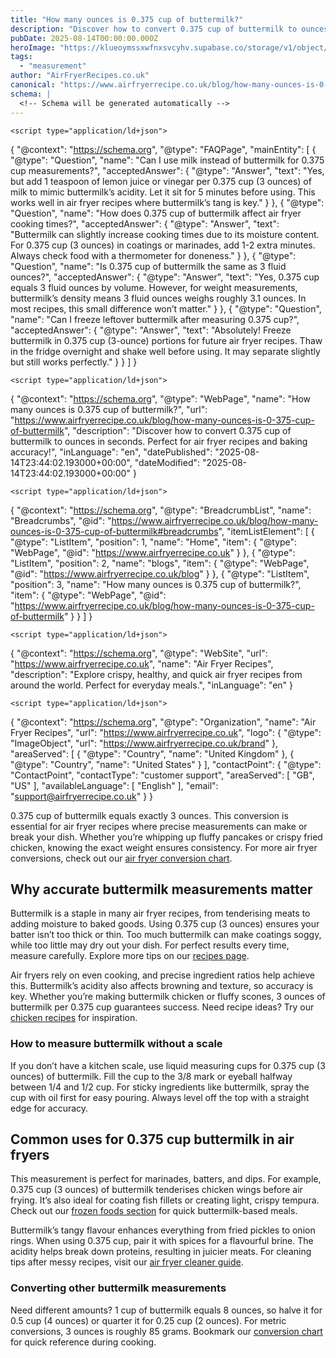 ```yaml
---
title: "How many ounces is 0.375 cup of buttermilk?"
description: "Discover how to convert 0.375 cup of buttermilk to ounces in seconds. Perfect for air fryer recipes and baking accuracy!"
pubDate: 2025-08-14T00:00:00.000Z
heroImage: "https://klueoymssxwfnxsvcyhv.supabase.co/storage/v1/object/public/Shmucket/how-many-ounces-is-0-375-cup-of-buttermilk.webp"
tags:
  - "measurement"
author: "AirFryerRecipes.co.uk"
canonical: "https://www.airfryerrecipe.co.uk/blog/how-many-ounces-is-0-375-cup-of-buttermilk"
schema: |
  <!-- Schema will be generated automatically -->
---
```

<script type="application/ld+json">
{
    "@context": "https://schema.org",
    "@type": "BlogPosting",
    "url": "https://www.airfryerrecipe.co.uk/blog/how-many-ounces-is-0-375-cup-of-buttermilk",
    "mainEntityOfPage": {
        "@type": "WebPage",
        "@id": "https://www.airfryerrecipe.co.uk/blog/how-many-ounces-is-0-375-cup-of-buttermilk"
    },
    "headline": "Quick Conversion: 0.375 Cup Buttermilk to Ounces UK",
    "description": "Discover how to convert 0.375 cup of buttermilk to ounces in seconds. Perfect for air fryer recipes and baking accuracy!",
    "author": {
        "@type": "Person",
        "name": "AirFryerRecipes.co.uk",
        "url": "https://www.airfryerrecipe.co.uk/about",
        "image": {
            "@type": "ImageObject",
            "url": "https://klueoymssxwfnxsvcyhv.supabase.co/storage/v1/object/public/Shmucket/Me.jpg"
        }
    },
    "publisher": {
        "@type": "Organization",
        "name": "Air Fryer Recipe",
        "logo": {
            "@type": "ImageObject",
            "url": "https://cdn.prod.website-files.com/68224a465dfe9a7ab4f57570/6844191451a8b2f1e37e63cc_Untitled%20design%20-%202025-06-05T205644.948%20(1).png"
        }
    },
    "datePublished": "2025-08-14T23:44:02.193Z",
    "dateModified": "2025-08-14T23:44:02.193Z",
    "image": {
        "@type": "ImageObject",
        "url": "https://klueoymssxwfnxsvcyhv.supabase.co/storage/v1/object/public/Shmucket/how-many-ounces-is-0-375-cup-of-buttermilk.webp"
    },
    "about": {
        "@type": "Thing",
        "name": "Measurement"
    },
    "articleSection": "Measurement",
    "inLanguage": "en-GB"
}
</script>

    <script type="application/ld+json">
{
    "@context": "https://schema.org",
    "@type": "FAQPage",
    "mainEntity": [
        {
            "@type": "Question",
            "name": "Can I use milk instead of buttermilk for 0.375 cup measurements?",
            "acceptedAnswer": {
                "@type": "Answer",
                "text": "Yes, but add 1 teaspoon of lemon juice or vinegar per 0.375 cup (3 ounces) of milk to mimic buttermilk’s acidity. Let it sit for 5 minutes before using. This works well in air fryer recipes where buttermilk’s tang is key."
            }
        },
        {
            "@type": "Question",
            "name": "How does 0.375 cup of buttermilk affect air fryer cooking times?",
            "acceptedAnswer": {
                "@type": "Answer",
                "text": "Buttermilk can slightly increase cooking times due to its moisture content. For 0.375 cup (3 ounces) in coatings or marinades, add 1-2 extra minutes. Always check food with a thermometer for doneness."
            }
        },
        {
            "@type": "Question",
            "name": "Is 0.375 cup of buttermilk the same as 3 fluid ounces?",
            "acceptedAnswer": {
                "@type": "Answer",
                "text": "Yes, 0.375 cup equals 3 fluid ounces by volume. However, for weight measurements, buttermilk’s density means 3 fluid ounces weighs roughly 3.1 ounces. In most recipes, this small difference won’t matter."
            }
        },
        {
            "@type": "Question",
            "name": "Can I freeze leftover buttermilk after measuring 0.375 cup?",
            "acceptedAnswer": {
                "@type": "Answer",
                "text": "Absolutely! Freeze buttermilk in 0.375 cup (3-ounce) portions for future air fryer recipes. Thaw in the fridge overnight and shake well before using. It may separate slightly but still works perfectly."
            }
        }
    ]
}
</script>

    <script type="application/ld+json">
{
    "@context": "https://schema.org",
    "@type": "WebPage",
    "name": "How many ounces is 0.375 cup of buttermilk?",
    "url": "https://www.airfryerrecipe.co.uk/blog/how-many-ounces-is-0-375-cup-of-buttermilk",
    "description": "Discover how to convert 0.375 cup of buttermilk to ounces in seconds. Perfect for air fryer recipes and baking accuracy!",
    "inLanguage": "en",
    "datePublished": "2025-08-14T23:44:02.193000+00:00",
    "dateModified": "2025-08-14T23:44:02.193000+00:00"
}
</script>

    <script type="application/ld+json">
{
    "@context": "https://schema.org",
    "@type": "BreadcrumbList",
    "name": "Breadcrumbs",
    "@id": "https://www.airfryerrecipe.co.uk/blog/how-many-ounces-is-0-375-cup-of-buttermilk#breadcrumbs",
    "itemListElement": [
        {
            "@type": "ListItem",
            "position": 1,
            "name": "Home",
            "item": {
                "@type": "WebPage",
                "@id": "https://www.airfryerrecipe.co.uk"
            }
        },
        {
            "@type": "ListItem",
            "position": 2,
            "name": "blogs",
            "item": {
                "@type": "WebPage",
                "@id": "https://www.airfryerrecipe.co.uk/blog"
            }
        },
        {
            "@type": "ListItem",
            "position": 3,
            "name": "How many ounces is 0.375 cup of buttermilk?",
            "item": {
                "@type": "WebPage",
                "@id": "https://www.airfryerrecipe.co.uk/blog/how-many-ounces-is-0-375-cup-of-buttermilk"
            }
        }
    ]
}
</script>

    <script type="application/ld+json">
{
    "@context": "https://schema.org",
    "@type": "WebSite",
    "url": "https://www.airfryerrecipe.co.uk",
    "name": "Air Fryer Recipes",
    "description": "Explore crispy, healthy, and quick air fryer recipes from around the world. Perfect for everyday meals.",
    "inLanguage": "en"
}
</script>

    <script type="application/ld+json">
{
    "@context": "https://schema.org",
    "@type": "Organization",
    "name": "Air Fryer Recipes",
    "url": "https://www.airfryerrecipe.co.uk",
    "logo": {
        "@type": "ImageObject",
        "url": "https://www.airfryerrecipe.co.uk/brand"
    },
    "areaServed": [
        {
            "@type": "Country",
            "name": "United Kingdom"
        },
        {
            "@type": "Country",
            "name": "United States"
        }
    ],
    "contactPoint": {
        "@type": "ContactPoint",
        "contactType": "customer support",
        "areaServed": [
            "GB",
            "US"
        ],
        "availableLanguage": [
            "English"
        ],
        "email": "support@airfryerrecipe.co.uk"
    }
}
</script>

<p>0.375 cup of buttermilk equals exactly 3 ounces. This conversion is essential for air fryer recipes where precise measurements can make or break your dish. Whether you’re whipping up fluffy pancakes or crispy fried chicken, knowing the exact weight ensures consistency. For more air fryer conversions, check out our <a href=https://www.airfryerrecipe.co.uk/air-fryer-conversion-chart>air fryer conversion chart</a>.</p>  

<h2>Why accurate buttermilk measurements matter</h2>  
<p>Buttermilk is a staple in many air fryer recipes, from tenderising meats to adding moisture to baked goods. Using 0.375 cup (3 ounces) ensures your batter isn’t too thick or thin. Too much buttermilk can make coatings soggy, while too little may dry out your dish. For perfect results every time, measure carefully. Explore more tips on our <a href=https://www.airfryerrecipe.co.uk/recipes>recipes page</a>.</p>  

<p>Air fryers rely on even cooking, and precise ingredient ratios help achieve this. Buttermilk’s acidity also affects browning and texture, so accuracy is key. Whether you’re making buttermilk chicken or fluffy scones, 3 ounces of buttermilk per 0.375 cup guarantees success. Need recipe ideas? Try our <a href=https://www.airfryerrecipe.co.uk/recipe-category/chicken>chicken recipes</a> for inspiration.</p>  

<h3>How to measure buttermilk without a scale</h3>  
<p>If you don’t have a kitchen scale, use liquid measuring cups for 0.375 cup (3 ounces) of buttermilk. Fill the cup to the 3/8 mark or eyeball halfway between 1/4 and 1/2 cup. For sticky ingredients like buttermilk, spray the cup with oil first for easy pouring. Always level off the top with a straight edge for accuracy.</p>  

<h2>Common uses for 0.375 cup buttermilk in air fryers</h2>  
<p>This measurement is perfect for marinades, batters, and dips. For example, 0.375 cup (3 ounces) of buttermilk tenderises chicken wings before air frying. It’s also ideal for coating fish fillets or creating light, crispy tempura. Check out our <a href=https://www.airfryerrecipe.co.uk/recipe-category/frozen-foods>frozen foods section</a> for quick buttermilk-based meals.</p>  

<p>Buttermilk’s tangy flavour enhances everything from fried pickles to onion rings. When using 0.375 cup, pair it with spices for a flavourful brine. The acidity helps break down proteins, resulting in juicier meats. For cleaning tips after messy recipes, visit our <a href=https://www.airfryerrecipe.co.uk/air-fryer-cleaner>air fryer cleaner guide</a>.</p>  

<h3>Converting other buttermilk measurements</h3>  
<p>Need different amounts? 1 cup of buttermilk equals 8 ounces, so halve it for 0.5 cup (4 ounces) or quarter it for 0.25 cup (2 ounces). For metric conversions, 3 ounces is roughly 85 grams. Bookmark our <a href=https://www.airfryerrecipe.co.uk/air-fryer-conversion-chart>conversion chart</a> for quick reference during cooking.</p>
